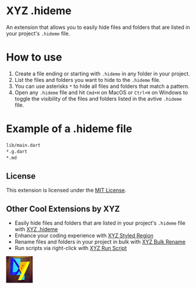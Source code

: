 # XYZ .hideme

An extension that allows you to easily hide files and folders that are listed in your project's `.hideme` file.

# How to use

1. Create a file ending or starting with `.hideme` in any folder in your project.
2. List the files and folders you want to hide to the `.hideme` file.
3. You can use asterisks `*` to hide all files and folders that match a pattern.
4. Open any `.hideme` file and hit `Cmd+H` on MacOS or `Ctrl+H` on Windows to toggle the visibility of the files and folders listed in the avtive `.hideme` file.

# Example of a .hideme file

```txt
lib/main.dart
*.g.dart
*.md
```

## License

This extension is licensed under the [MIT License](LICENSE).

## Other Cool Extensions by XYZ

- Easily hide files and folders that are listed in your project's `.hideme` file with [XYZ .hideme](https://marketplace.visualstudio.com/items?itemName=robmllze.xyz-hideme)
- Enhance your coding experience with [XYZ Styled Region](https://marketplace.visualstudio.com/items?itemName=robmllze.xyz-styled-region)
- Rename files and folders in your project in bulk with [XYZ Bulk Rename](https://marketplace.visualstudio.com/items?itemName=robmllze.xyz-bulk-rename)
- Run scripts via right-click with [XYZ Run Script](https://marketplace.visualstudio.com/items?itemName=robmllze.xyz-run-script)

<img src="xyz_vscode_extension_hideme/icon.png" alt="Alt text" width="72px" height="72px"/>